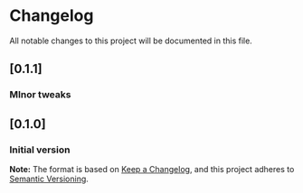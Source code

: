 # Changelog
All notable changes to this project will be documented in this file.

## [0.1.1]
### MInor tweaks

## [0.1.0]
### Initial version

**Note:** The format is based on [Keep a Changelog](https://keepachangelog.com/en/1.0.0/), and this project adheres to [Semantic Versioning](https://semver.org/spec/v2.0.0.html).
